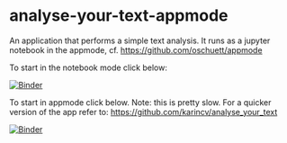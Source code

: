 # analyse-your-text-appmode

An application that performs a simple text analysis. It runs as a jupyter notebook in the appmode, cf. https://github.com/oschuett/appmode

To start in the notebook mode click below:

[![Binder](https://mybinder.org/badge_logo.svg)](https://mybinder.org/v2/gh/karincv/analyse-your-text-appmode/main?filepath=APP-Analyse-your-text.ipynb)

To start in appmode click below. Note: this is pretty slow. For a quicker version of the app refer to: https://github.com/karincv/analyse_your_text

[![Binder](https://mybinder.org/badge_logo.svg)](https://mybinder.org/v2/gh/karincv/analyse-your-text-appmode/main?urlpath=%2Fapps%2FAPP-Analyse-your-text.ipynb)


